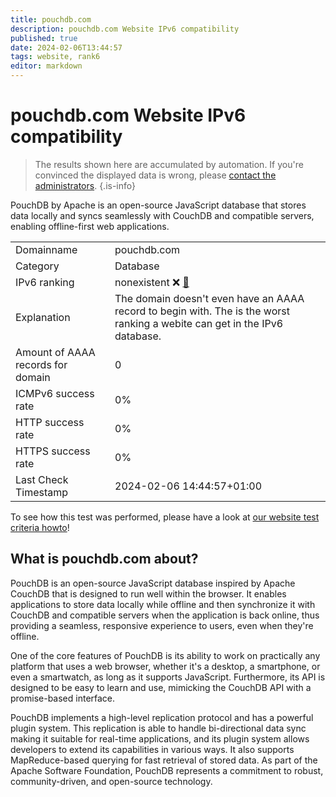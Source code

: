 ```yaml
---
title: pouchdb.com
description: pouchdb.com Website IPv6 compatibility
published: true
date: 2024-02-06T13:44:57
tags: website, rank6
editor: markdown
---
```


# pouchdb.com Website IPv6 compatibility

> The results shown here are accumulated by automation. If you're convinced the displayed data is wrong, please [contact the administrators](/howto/chat). 
{.is-info}

PouchDB by Apache is an open-source JavaScript database that stores data locally and syncs seamlessly with CouchDB and compatible servers, enabling offline-first web applications.


|   |   |
| - | - |
| Domainname | pouchdb.com
| Category | Database |
| IPv6 ranking | nonexistent :x: [🔗](/howto/ranking) |
| Explanation | The domain doesn't even have an AAAA record to begin with. The is the worst ranking a webite can get in the IPv6 database. |
| Amount of AAAA records for domain | 0 |
| ICMPv6 success rate | 0%|
| HTTP success rate | 0% |
| HTTPS success rate | 0% |
| Last Check Timestamp | 2024-02-06 14:44:57+01:00 |

To see how this test was performed, please have a look at [our website test criteria howto](/howto/testcriteria/website)!


## What is pouchdb.com about?
PouchDB is an open-source JavaScript database inspired by Apache CouchDB that is designed to run well within the browser. It enables applications to store data locally while offline and then synchronize it with CouchDB and compatible servers when the application is back online, thus providing a seamless, responsive experience to users, even when they're offline.

One of the core features of PouchDB is its ability to work on practically any platform that uses a web browser, whether it's a desktop, a smartphone, or even a smartwatch, as long as it supports JavaScript. Furthermore, its API is designed to be easy to learn and use, mimicking the CouchDB API with a promise-based interface.

PouchDB implements a high-level replication protocol and has a powerful plugin system. This replication is able to handle bi-directional data sync making it suitable for real-time applications, and its plugin system allows developers to extend its capabilities in various ways. It also supports MapReduce-based querying for fast retrieval of stored data. As part of the Apache Software Foundation, PouchDB represents a commitment to robust, community-driven, and open-source technology.


